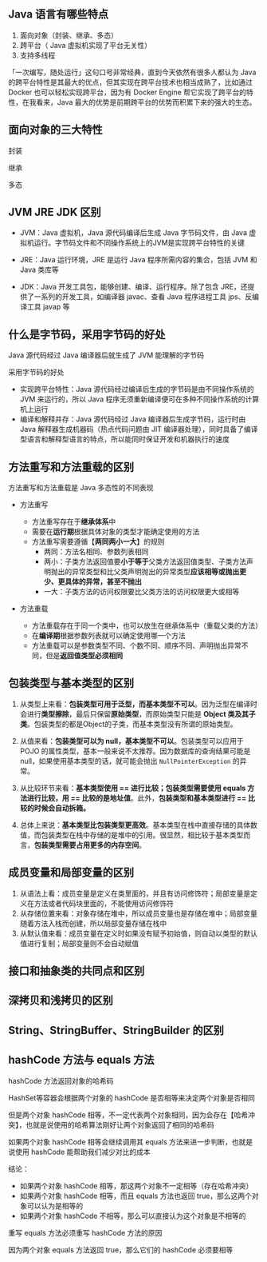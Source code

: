 ## Java 语言有哪些特点

1. 面向对象（封装、继承、多态）
2. 跨平台（ Java 虚拟机实现了平台无关性）
3. 支持多线程

「一次编写，随处运行」这句口号非常经典，直到今天依然有很多人都认为 Java 的跨平台特性是其最大的优点，但其实现在跨平台技术也相当成熟了，比如通过 Docker 也可以轻松实现跨平台，因为有 Docker Engine 帮它实现了跨平台的特性，在我看来，Java 最大的优势是前期跨平台的优势而积累下来的强大的生态。



## 面向对象的三大特性

封装

继承

多态

## JVM JRE JDK 区别

- JVM：Java 虚拟机，Java 源代码编译后生成 Java 字节码文件，由 Java 虚拟机运行。字节码文件和不同操作系统上的JVM是实现跨平台特性的关键

- JRE：Java 运行环境，JRE 是运行 Java 程序所需内容的集合，包括 JVM 和 Java 类库等

- JDK：Java 开发工具包，能够创建、编译、运行程序。除了包含 JRE，还提供了一系列的开发工具，如编译器 javac、查看 Java 程序进程工具 jps、反编译工具 javap 等



## 什么是字节码，采用字节码的好处

Java 源代码经过 Java 编译器后就生成了 JVM 能理解的字节码

采用字节码的好处

- 实现跨平台特性：Java  源代码经过编译后生成的字节码是由不同操作系统的 JVM 来运行的，所以 Java  程序无须重新编译便可在多种不同操作系统的计算机上运行
- 编译和解释并存：Java 源代码经过 Java 编译器后生成字节码，运行时由 Java 解释器生成机器码（热点代码问题由 JIT 编译器处理），同时具备了编译型语言和解释型语言的特点，所以能同时保证开发和机器执行的速度



## 方法重写和方法重载的区别

方法重写和方法重载是 Java 多态性的不同表现

- 方法重写
  - 方法重写存在于**继承体系**中
  - 需要在**运行期**根据具体对象的类型才能确定使用的方法
  - 方法重写需要遵循【**两同两小一大**】的规则
    - 两同：方法名相同、参数列表相同
    - 两小：子类方法返回值要**小于等于**父类方法返回值类型、子类方法声明抛出的异常类型和比父类声明抛出的异常类型**应该相等或抛出更少、更具体的异常，甚至不抛出**
    - 一大：子类方法的访问权限要比父类方法的访问权限更大或相等

- 方法重载
  - 方法重载存在于同一个类中，也可以放生在继承体系中（重载父类的方法）
  - 在**编译期**根据参数列表就可以确定使用哪一个方法
  - 方法重载可以是参数类型不同、个数不同、顺序不同、声明抛出异常不同，但是**返回值类型必须相同**



## 包装类型与基本类型的区别

1. 从类型上来看：**包装类型可用于泛型，而基本类型不可以**。因为泛型在编译时会进行**类型擦除**，最后只保留**原始类型**，而原始类型只能是 **Object 类及其子类**。包装类型的都是Object的子类，而基本类型没有所谓的原始类型。

2. 从值来看：**包装类型可以为 null，基本类型不可以**。包装类型可以应用于 POJO 的属性类型，基本一般来说不太推荐。因为数据库的查询结果可能是 null，如果使用基本类型的话，就可能会抛出 `NullPointerException` 的异常。
3. 从比较环节来看：**基本类型使用 == 进行比较；包装类型需要使用 equals 方法进行比较，用 == 比较的是地址值**。此外，**包装类型和基本类型进行 == 比较的时候会自动拆箱。**
4. 总体上来说：**基本类型比包装类型更高效**。基本类型在栈中直接存储的具体数值，而包装类型在栈中存储的是堆中的引用。很显然，相比较于基本类型而言，**包装类型需要占用更多的内存空间**。



## 成员变量和局部变量的区别

1. 从语法上看：成员变量是定义在类里面的，并且有访问修饰符；局部变量是定义在方法或者代码块里面的，不能使用访问修饰符
2. 从存储位置来看：对象存储在堆中，所以成员变量也是存储在堆中；局部变量随着方法入栈而创建，所以局部变量存储在栈中
3. 从默认值来看：成员变量在定义时如果没有赋予初始值，则自动以类型的默认值进行复制；局部变量则不会自动赋值



## 接口和抽象类的共同点和区别



## 深拷贝和浅拷贝的区别



## String、StringBuffer、StringBuilder 的区别



## hashCode 方法与 equals 方法

hashCode 方法返回对象的哈希码

HashSet等容器会根据两个对象的 hashCode 是否相等来决定两个对象是否相同

但是两个对象 hashCode 相等，不一定代表两个对象相同，因为会存在【哈希冲突】，也就是说使用的哈希算法刚好让两个对象返回了相同的哈希码

如果两个对象 hashCode 相等会继续调用其 equals 方法来进一步判断，也就是说使用 hashCode 能帮助我们减少对比的成本



结论：

- 如果两个对象 hashCode 相等，那这两个对象不一定相等（存在哈希冲突）
- 如果两个对象 hashCode 相等，而且 equals 方法也返回 true，那么这两个对象可以认为是相等的
- 如果两个对象 hashCode 不相等，那么可以直接认为这个对象是不相等的



重写 equals 方法必须重写 hashCode 方法的原因

因为两个对象 equals 方法返回 true，那么它们的 hashCode 必须要相等